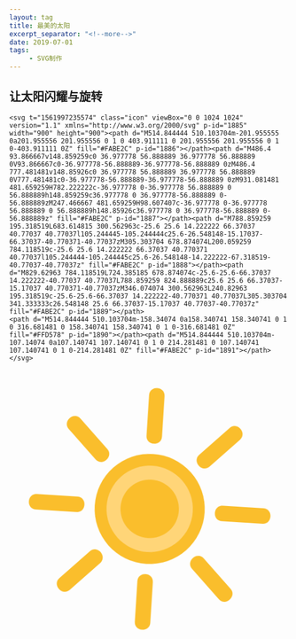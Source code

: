 ```yaml
---
layout: tag
title: 最美的太阳
excerpt_separator: "<!--more-->"
date: 2019-07-01
tags:
     - SVG制作
---
```


## 让太阳闪耀与旋转
<!--more-->
```
<svg t="1561997235574" class="icon" viewBox="0 0 1024 1024" version="1.1" xmlns="http://www.w3.org/2000/svg" p-id="1885" width="900" height="900"><path d="M514.844444 510.103704m-201.955555 0a201.955556 201.955556 0 1 0 403.911111 0 201.955556 201.955556 0 1 0-403.911111 0Z" fill="#FABE2C" p-id="1886"></path><path d="M486.4 93.866667v148.859259c0 36.977778 56.888889 36.977778 56.888889 0V93.866667c0-36.977778-56.888889-36.977778-56.888889 0zM486.4 777.481481v148.85926c0 36.977778 56.888889 36.977778 56.888889 0V777.481481c0-36.977778-56.888889-36.977778-56.888889 0zM931.081481 481.659259H782.222222c-36.977778 0-36.977778 56.888889 0 56.888889h148.859259c36.977778 0 36.977778-56.888889 0-56.888889zM247.466667 481.659259H98.607407c-36.977778 0-36.977778 56.888889 0 56.888889h148.85926c36.977778 0 36.977778-56.888889 0-56.888889z" fill="#FABE2C" p-id="1887"></path><path d="M788.859259 195.318519L683.614815 300.562963c-25.6 25.6 14.222222 66.37037 40.77037 40.77037l105.244445-105.244444c25.6-26.548148-15.17037-66.37037-40.770371-40.77037zM305.303704 678.874074L200.059259 784.118519c-25.6 25.6 14.222222 66.37037 40.770371 40.77037l105.244444-105.244445c25.6-26.548148-14.222222-67.318519-40.77037-40.77037z" fill="#FABE2C" p-id="1888"></path><path d="M829.62963 784.118519L724.385185 678.874074c-25.6-25.6-66.37037 14.222222-40.77037 40.77037L788.859259 824.888889c25.6 25.6 66.37037-15.17037 40.770371-40.77037zM346.074074 300.562963L240.82963 195.318519c-25.6-25.6-66.37037 14.222222-40.770371 40.77037L305.303704 341.333333c26.548148 25.6 66.37037-15.17037 40.77037-40.77037z" fill="#FABE2C" p-id="1889"></path>
<path d="M514.844444 510.103704m-158.34074 0a158.340741 158.340741 0 1 0 316.681481 0 158.340741 158.340741 0 1 0-316.681481 0Z" fill="#FFD578" p-id="1890"></path><path d="M514.844444 510.103704m-107.14074 0a107.140741 107.140741 0 1 0 214.281481 0 107.140741 107.140741 0 1 0-214.281481 0Z" fill="#FABE2C" p-id="1891"></path></svg>
```

<center>
<div class="sun" >
<svg t="1561997235574" class="icon" viewBox="0 0 1024 1024" version="1.1" xmlns="http://www.w3.org/2000/svg" p-id="1885" width="900" height="900"><path d="M514.844444 510.103704m-201.955555 0a201.955556 201.955556 0 1 0 403.911111 0 201.955556 201.955556 0 1 0-403.911111 0Z" fill="#FABE2C" p-id="1886"></path><path d="M486.4 93.866667v148.859259c0 36.977778 56.888889 36.977778 56.888889 0V93.866667c0-36.977778-56.888889-36.977778-56.888889 0zM486.4 777.481481v148.85926c0 36.977778 56.888889 36.977778 56.888889 0V777.481481c0-36.977778-56.888889-36.977778-56.888889 0zM931.081481 481.659259H782.222222c-36.977778 0-36.977778 56.888889 0 56.888889h148.859259c36.977778 0 36.977778-56.888889 0-56.888889zM247.466667 481.659259H98.607407c-36.977778 0-36.977778 56.888889 0 56.888889h148.85926c36.977778 0 36.977778-56.888889 0-56.888889z" fill="#FABE2C" p-id="1887"></path><path d="M788.859259 195.318519L683.614815 300.562963c-25.6 25.6 14.222222 66.37037 40.77037 40.77037l105.244445-105.244444c25.6-26.548148-15.17037-66.37037-40.770371-40.77037zM305.303704 678.874074L200.059259 784.118519c-25.6 25.6 14.222222 66.37037 40.770371 40.77037l105.244444-105.244445c25.6-26.548148-14.222222-67.318519-40.77037-40.77037z" fill="#FABE2C" p-id="1888"></path><path d="M829.62963 784.118519L724.385185 678.874074c-25.6-25.6-66.37037 14.222222-40.77037 40.77037L788.859259 824.888889c25.6 25.6 66.37037-15.17037 40.770371-40.77037zM346.074074 300.562963L240.82963 195.318519c-25.6-25.6-66.37037 14.222222-40.770371 40.77037L305.303704 341.333333c26.548148 25.6 66.37037-15.17037 40.77037-40.77037z" fill="#FABE2C" p-id="1889"></path>
<path d="M514.844444 510.103704m-158.34074 0a158.340741 158.340741 0 1 0 316.681481 0 158.340741 158.340741 0 1 0-316.681481 0Z" fill="#FFD578" p-id="1890"></path><path d="M514.844444 510.103704m-107.14074 0a107.140741 107.140741 0 1 0 214.281481 0 107.140741 107.140741 0 1 0-214.281481 0Z" fill="#FABE2C" p-id="1891"></path></svg>
</div>

<style>
.sun {
 animation: rotate 5s infinite;
 animation-timing-function:linear;
}
@keyframes rotate{
0% { transform:rotate(0deg);}
100% { transform : rotate(360deg)}
       	
}
</style>